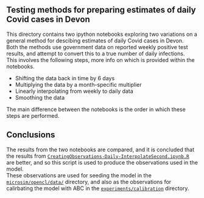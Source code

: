 ## Testing methods for preparing estimates of daily Covid cases in Devon

This directory contains two ipython notebooks exploring two variations on a general method for descibing estimates of daily Covid cases in Devon.  
Both the methods use government data on reported weekly positive test results, and attempt to convert this to a true number of daily infections.  
This involves the following steps, more info on which is provided within the notebooks.

* Shifting the data back in time by 6 days
* Multiplying the data by a month-specific multiplier
* Linearly interpolating from weekly to daily data
* Smoothing the data

The main difference between the notebooks is the order in which these steps are performed. 

## Conclusions
The results from the two notebooks are compared, and it is concluded that the results from [`CreatingObservations-Daily-InterpolateSecond.ipynb.R`](https://github.com/Urban-Analytics/RAMP-UA/tree/Mollys_DA/experiments/calibration/observation_data/TestingMethod/CreatingObservations-Daily-InterpolateSecond.ipynb) are better, and so this script is used to produce the observations used in the model.   
These observations are used for seeding the model in the [`microsim/opencl/data/`](
https://github.com/Urban-Analytics/RAMP-UA/blob/Mollys_DA/microsim/opencl/data) directory, and also as the observations for calirbating the model with ABC in the [`experiments/calibration`](
https://github.com/Urban-Analytics/RAMP-UA/blob/Mollys_DA/experiments/calibration) directory.



